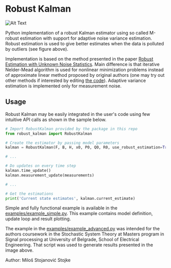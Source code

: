 # Robust Kalman

![Alt Text](/images/x0_spike_outliers.png?raw=true)

Python implementation of a robust Kalman estimator using so called M-robust estimation with support for adaptive noise variance estimation. Robust estimation is used to give better estimates when the data is polluted by outliers (see figure above).

Implementation is based on the method presented in the paper [Robust Estimation with Unknown Noise Statistics](http://ieeexplore.ieee.org/abstract/document/769393/). Main difference is that iterative Nelder-Mead algorithm is used for nonlinear minimization problems instead of approximate linear method proposed by original authors (one may try out other methods if interested by editing [the code](robust_kalman/robust_kalman.py#L127)). Adaptive variance estimation is implemented only for measurement noise.

## Usage
Robust Kalman may be easily integrated in the user's code using few intuitive API calls as shown in the sample below.

```python
# Import RobustKalman provided by the package in this repo
from robust_kalman import RobustKalman

# Create the estimator by passing model parameters
kalman = RobustKalman(F, B, H, x0, P0, Q0, R0, use_robust_estimation=True)

# ...

# Do updates on every time step
kalman.time_update()
kalman.measurement_update(measurements)

# ...

# Get the estimations
print('Current state estimates', kalman.current_estimate)

```

Simple and fully functional example is available in the [examples/example_simple.py](examples/example_simple.py#L2?raw=true). This example contains model definition, update loop and result plotting.

The example in the [examples/example_advanced.py](examples/example_advanced.py#L2?raw=true) was intended for the authors coursework in the Stochastic System Theory at Masters program in Signal processing at University of Belgrade, School of Electrical Engineering. That script was used to generate results presented in the image above.

Author: Miloš Stojanović Stojke
